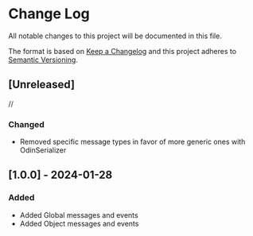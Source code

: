 # Change Log
All notable changes to this project will be documented in this file.

The format is based on [Keep a Changelog](http://keepachangelog.com/)
and this project adheres to [Semantic Versioning](http://semver.org/).

## [Unreleased]

//
### Changed
- Removed specific message types in favor of more generic ones with OdinSerializer

## [1.0.0] - 2024-01-28

### Added
- Added Global messages and events
- Added Object messages and events